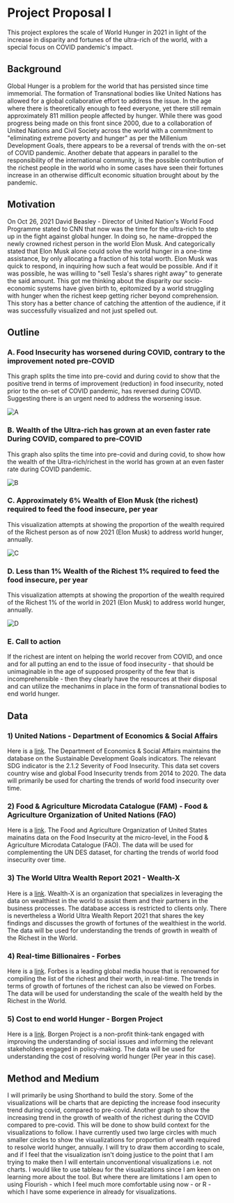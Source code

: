 # Project Proposal I

This project explores the scale of World Hunger in 2021 in light of the increase in disparity and fortunes of the ultra-rich of the world, with a special focus on COVID pandemic's impact.

## Background

Global Hunger is a problem for the world that has persisted since time immemorial. The formation of Transnational bodies like United Nations has allowed for a global collaborative effort to address the issue. In the age where there is theoretically enough to feed everyone, yet there still remain approximately 811 million people affected by hunger. While there was good progress being made on this front since 2000, due to a collaboration of United Nations and Civil Society across the world with a commitment to "eliminating extreme poverty and hunger" as per the Millenium Development Goals, there appears to be a reversal of trends with the on-set of COVID pandemic. Another debate that appears in parallel to the responsibility of the international community, is the possible contribution of the richest people in the world who in some cases have seen their fortunes increase in an otherwise difficult economic situation brought about by the pandemic. 

## Motivation

On Oct 26, 2021 David Beasley - Director of United Nation's World Food Programme stated to CNN that now was the time for the ultra-rich to step up in the fight against global hunger. In doing so, he name-dropped the newly crowned richest person in the world Elon Musk. And categorically stated that Elon Musk alone could solve the world hunger in a one-time assistance, by only allocating a fraction of his total worth. Elon Musk was quick to respond, in inquiring how such a feat would be possible. And if it was possible, he was willing to "sell Tesla's shares right away" to generate the said amount. 
This got me thinking about the disparity our socio-economic systems have given birth to, epitomized by a world struggling with hunger when the richest keep getting richer beyond comprehension. This story has a better chance of catching the attention of the audience, if it was successfully visualized and not just spelled out.

## Outline

### A. Food Insecurity has worsened during COVID, contrary to the improvement noted pre-COVID
This graph splits the time into pre-covid and during covid to show that the positive trend in terms of improvement (reduction) in food insecurity, noted prior to the on-set of COVID pandemic, has reversed during COVID. Suggesting there is an urgent need to address the worsening issue.

![A](https://user-images.githubusercontent.com/80662552/141884278-32a8a9a8-9b8d-456d-a7e5-891fedf3415c.jpeg)

### B. Wealth of the Ultra-rich has grown at an even faster rate During COVID, compared to pre-COVID
This graph also splits the time into pre-covid and during covid, to show how the wealth of the Ultra-rich/richest in the world has grown at an even faster rate during COVID pandemic. 

![B](https://user-images.githubusercontent.com/80662552/141884323-02060071-5bc0-4403-a3d6-a7b02bd15526.jpeg)

### C. Approximately 6% Wealth of Elon Musk (the richest) required to feed the food insecure, per year
This visualization attempts at showing the proportion of the wealth required of the Richest person as of now 2021 (Elon Musk) to address world hunger, annually.

![C](https://user-images.githubusercontent.com/80662552/141884419-21f4b869-d923-48d1-9767-c5633ddd83d9.jpeg)

### D. Less than 1% Wealth of the Richest 1% required to feed the food insecure, per year
This visualization attempts at showing the proportion of the wealth required of the Richest 1% of the world in 2021 (Elon Musk) to address world hunger, annually.

![D](https://user-images.githubusercontent.com/80662552/141884446-350fba80-8611-4405-99a2-f0e1c100697e.jpeg)

### E. Call to action
If the richest are intent on helping the world recover from COVID, and once and for all putting an end to the issue of food insecurity - that should be unimaginable in the age of supposed prosperity of the few that is incomprehensible - then they clearly have the resources at their disposal and can utilize the mechanims in place in the form of transnational bodies to end world hunger.

## Data

### 1) United Nations - Department of Economics & Social Affairs

Here is a [link](https://unstats.un.org/sdgs/unsdg).
The Department of Economics & Social Affairs maintains the database on the Sustainable Development Goals indicators. The relevant SDG indicator is the 2.1.2 Severity of Food Insecurity. This data set covers country wise and global Food Insecurity trends from 2014 to 2020.
The data will primarily be used for charting the trends of world food insecurity over time.

### 2) Food & Agriculture Microdata Catalogue (FAM) - Food & Agriculture Organization of United Nations (FAO)

Here is a [link](https://microdata.fao.org/index.php/catalog/Food-Security).
The Food and Agriculture Organization of United States mainatins data on the Food Insecurity at the micro-level, in the Food & Agriculture Microdata Catalogue (FAO).
The data will be used for complementing the UN DES dataset, for charting the trends of world food insecurity over time.

### 3) The World Ultra Wealth Report 2021 - Wealth-X

Here is a [link](https://go.wealthx.com/world-ultra-wealth-report-2021).
Wealth-X is an organization that specializes in leveraging the data on wealthiest in the world to assist them and their partners in the business processes. The database access is restricted to clients only. There is nevertheless a World Ultra Wealth Report 2021 that shares the key findings and discusses the growth of fortunes of the wealthiest in the world.
The data will be used for understanding the trends of growth in wealth of the Richest in the World.

### 4) Real-time Billionaires - Forbes

Here is a [link](https://www.forbes.com/real-time-billionaires/#50762b863d78).
Forbes is a leading global media house that is renowned for compiling the list of the richest and their worth, in real-time. The trends in terms of growth of fortunes of the richest can also be viewed on Forbes. 
The data will be used for understanding the scale of the wealth held by the Richest in the World.

### 5) Cost to end world Hunger - Borgen Project

Here is a [link](https://borgenproject.org/cost-to-end-world-hunger/).
Borgen Project is a non-profit think-tank engaged with improving the understanding of social issues and informing the relevant stakeholders engaged in policy-making.
The data will be used for understanding the cost of resolving world hunger (Per year in this case).


## Method and Medium

I will primarily be using Shorthand to build the story. Some of the visualizations will be charts that are depicting the increase food insecurity trend during covid, compared to pre-covid. Another graph to show the increasing trend in the growth of wealth of the richest during the COVID compared to pre-covid. This will be done to show build context for the visualizations to follow.
I have currently used two large circles with much smaller circles to show the visualizations for proportion of wealth required to resolve world hunger, annually. I will try to draw them according to scale, and if I feel that the visualization isn't doing justice to the point that I am trying to make then I will entertain unconventional visualizations i.e. not charts. 
I would like to use tableau for the visualizations since I am keen on learning more about the tool. But where there are limitations I am open to using Flourish - which I feel much more comfortable using now - or R - which I have some experience in already for visualizations.
